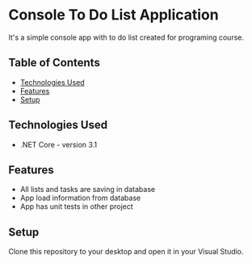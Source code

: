 # Console To Do List Application
It's a simple console app with to do list created for programing course.

## Table of Contents
* [Technologies Used](#technologies-used)
* [Features](#features)
* [Setup](#setup)

## Technologies Used
- .NET Core - version 3.1

## Features
- All lists and tasks are saving in database
- App load information from database
- App has unit tests in other project

## Setup
Clone this repository to your desktop and open it in your Visual Studio.
